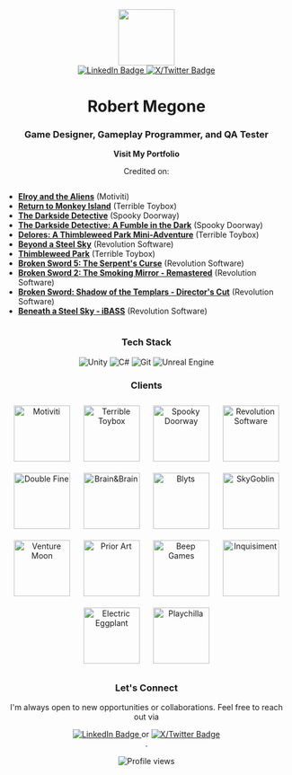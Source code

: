 <div id="header" align="center">
  <img src="http://robertmegone.com/img/profile.png" width="100"/>
  <div id="badges">
    <a href="https://www.linkedin.com/in/robertmegone/">
      <img src="https://img.shields.io/badge/LinkedIn-blue?style=for-the-badge&logo=linkedin&logoColor=white" alt="LinkedIn Badge"/>
    </a>
    <a href="https://x.com/robertmegone">
      <img src="https://img.shields.io/badge/X-%23000000.svg?style=for-the-badge&logo=X&logoColor=white" alt="X/Twitter Badge"/>
    </a>
  </div>
  <h1>Robert Megone</h1>
  <h3>Game Designer, Gameplay Programmer, and QA Tester</h3>
  <p><a href="http://robertmegone.com" style="text-decoration:none;"><strong>Visit My Portfolio</strong></a></p>
  <p>Credited on:</p>
  <ul align="left" style="display: inline-block; text-align: left;">
    <li><strong><a href="https://www.motiviti.com/elroy-aliens" target="_blank">Elroy and the Aliens</a></strong> (Motiviti)</li>
    <li><strong><a href="https://returntomonkeyisland.com/" target="_blank">Return to Monkey Island</a></strong> (Terrible Toybox)</li>
    <li><strong><a href="https://darksidedetective.com/" target="_blank">The Darkside Detective</a></strong> (Spooky Doorway)</li>
    <li><strong><a href="https://darksidedetective.com/a-fumble-in-the-dark/" target="_blank">The Darkside Detective: A Fumble in the Dark</a></strong> (Spooky Doorway)</li>
    <li><strong><a href="https://terribletoybox.com/delores" target="_blank">Delores: A Thimbleweed Park Mini-Adventure</a></strong> (Terrible Toybox)</li>
    <li><strong><a href="https://revolution.co.uk/games_catalog/beyond-a-steel-sky/" target="_blank">Beyond a Steel Sky</a></strong> (Revolution Software)</li>
    <li><strong><a href="https://thimbleweedpark.com/" target="_blank">Thimbleweed Park</a></strong> (Terrible Toybox)</li>
    <li><strong><a href="https://revolution.co.uk/games_catalog/broken-sword-5/" target="_blank">Broken Sword 5: The Serpent's Curse</a></strong> (Revolution Software)</li>
    <li><strong><a href="https://revolution.co.uk/games_catalog/broken-sword-2/" target="_blank">Broken Sword 2: The Smoking Mirror - Remastered</a></strong> (Revolution Software)</li>
    <li><strong><a href="https://revolution.co.uk/games_catalog/broken-sword-1/" target="_blank">Broken Sword: Shadow of the Templars - Director's Cut</a></strong> (Revolution Software)</li>
    <li><strong><a href="https://revolution.co.uk/games_catalog/beneath-a-steel-sky/" target="_blank">Beneath a Steel Sky - iBASS</a></strong> (Revolution Software)</li>
  </ul>
  <h3 align="center">Tech Stack</h3>
  <p align="center">
    <img src="https://img.shields.io/badge/Unity-100000?style=for-the-badge&logo=unity&logoColor=white" alt="Unity"/>
    <img src="https://img.shields.io/badge/C Sharp-239120?style=for-the-badge&logo=csharp&logoColor=white" alt="C#"/>
    <img src="https://img.shields.io/badge/Git-F05032?style=for-the-badge&logo=git&logoColor=white" alt="Git"/>
    <img src="https://img.shields.io/badge/Unreal Engine-313131?style=for-the-badge&logo=unrealengine&logoColor=white" alt="Unreal Engine"/>
  </p>
  <h3 align="center">Clients</h3>
  <p align="center">
    <img src="http://www.robertmegone.com/img/portfolio/mot_logo.png" alt="Motiviti" width="100" style="margin: 10px;">
    <img src="http://www.robertmegone.com/img/portfolio/ter_logo.png" alt="Terrible Toybox" width="100" style="margin: 10px;">
    <img src="http://www.robertmegone.com/img/portfolio/spo_logo.png" alt="Spooky Doorway" width="100" style="margin: 10px;">
    <img src="http://www.robertmegone.com/img/portfolio/rev_logo.png" alt="Revolution Software" width="100" style="margin: 10px;">
    <img src="http://www.robertmegone.com/img/portfolio/df_logo.png" alt="Double Fine" width="100" style="margin: 10px;">
    <img src="http://www.robertmegone.com/img/portfolio/bab_logo.png" alt="Brain&amp;Brain" width="100" style="margin: 10px;">
    <img src="http://www.robertmegone.com/img/portfolio/bly_logo.png" alt="Blyts" width="100" style="margin: 10px;">
    <img src="http://www.robertmegone.com/img/portfolio/sky_logo.png" alt="SkyGoblin" width="100" style="margin: 10px;">
    <img src="http://www.robertmegone.com/img/portfolio/vent_logo.png" alt="Venture Moon" width="100" style="margin: 10px;">
    <img src="http://www.robertmegone.com/img/portfolio/prior_logo.png" alt="Prior Art" width="100" style="margin: 10px;">
    <img src="http://www.robertmegone.com/img/portfolio/beep_logo.png" alt="Beep Games" width="100" style="margin: 10px;">
    <img src="http://www.robertmegone.com/img/portfolio/inq_logo.png" alt="Inquisiment" width="100" style="margin: 10px;">
    <img src="http://www.robertmegone.com/img/portfolio/ee_logo.png" alt="Electric Eggplant" width="100" style="margin: 10px;">
    <img src="http://www.robertmegone.com/img/portfolio/play_logo.png" alt="Playchilla" width="100" style="margin: 10px;">
  </p>
  <h3 align="center">Let's Connect</h3>
  <p align="center">
    I'm always open to new opportunities or collaborations. Feel free to reach out via   <div id="badges">
    <a href="https://www.linkedin.com/in/robertmegone/">
      <img src="https://img.shields.io/badge/LinkedIn-blue?style=for-the-badge&logo=linkedin&logoColor=white" alt="LinkedIn Badge"/>
    </a> or
    <a href="https://x.com/robertmegone">
      <img src="https://img.shields.io/badge/X-%23000000.svg?style=for-the-badge&logo=X&logoColor=white" alt="X/Twitter Badge"/>
    </a>
  </div>.
  </p>
  <p align="center">
    <img src="https://komarev.com/ghpvc/?username=robertmegone&style=flat-square&color=blue" alt="Profile views"/>
  </p>
</div>
